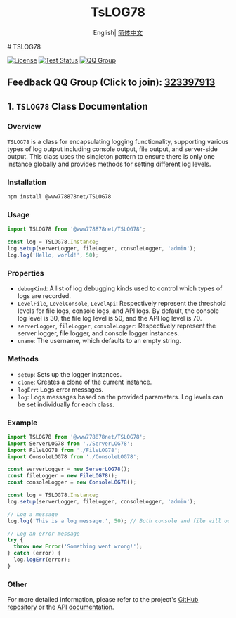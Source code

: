 <h1 align="center">TsLOG78</h1>
<div align="center">


English| [简体中文](./README.cn.md) 
</div>
# TSLOG78

[![License](https://img.shields.io/badge/license-Apache%202-green.svg)](https://www.apache.org/licenses/LICENSE-2.0)
[![Test Status](https://github.com/www778878net/TsLog78/actions/workflows/BuildandTest.yml/badge.svg?branch=main)](https://github.com/www778878net/TsLog78/actions/workflows/BuildandTest.yml)
[![QQ Group](https://img.shields.io/badge/QQ%20Group-323397913-blue.svg?style=flat-square&color=12b7f5&logo=qq)](https://qm.qq.com/cgi-bin/qm/qr?k=it9gUUVdBEDWiTOH21NsoRHAbE9IAzAO&jump_from=webapi&authKey=KQwSXEPwpAlzAFvanFURm0Foec9G9Dak0DmThWCexhqUFbWzlGjAFC7t0jrjdKdL)

## Feedback QQ Group (Click to join): [323397913](https://qm.qq.com/cgi-bin/qm/qr?k=it9gUUVdBEDWiTOH21NsoRHAbE9IAzAO&jump_from=webapi&authKey=KQwSXEPwpAlzAFvanFURm0Foec9G9Dak0DmThWCexhqUFbWzlGjAFC7t0jrjdKdL)

## 1. `TSLOG78` Class Documentation

### Overview

`TSLOG78` is a class for encapsulating logging functionality, supporting various types of log output including console output, file output, and server-side output. This class uses the singleton pattern to ensure there is only one instance globally and provides methods for setting different log levels.

### Installation
```bash
npm install @www778878net/TSLOG78
```
### Usage
```typescript
import TSLOG78 from '@www778878net/TSLOG78';

const log = TSLOG78.Instance;
log.setup(serverLogger, fileLogger, consoleLogger, 'admin');
log.log('Hello, world!', 50);
```
### Properties


- `debugKind`: A list of log debugging kinds used to control which types of logs are recorded.
- `LevelFile`, `LevelConsole`, `LevelApi`: Respectively represent the threshold levels for file logs, console logs, and API logs. By default, the console log level is 30, the file log level is 50, and the API log level is 70.
- `serverLogger`, `fileLogger`, `consoleLogger`: Respectively represent the server logger, file logger, and console logger instances.
- `uname`: The username, which defaults to an empty string.

### Methods

- `setup`: Sets up the logger instances.
- `clone`: Creates a clone of the current instance.
- `logErr`: Logs error messages.
- `log`: Logs messages based on the provided parameters. Log levels can be set individually for each class.

### Example

```typescript
import TSLOG78 from '@www778878net/TSLOG78';
import ServerLOG78 from './ServerLOG78';
import FileLOG78 from './FileLOG78';
import ConsoleLOG78 from './ConsoleLOG78';

const serverLogger = new ServerLOG78();
const fileLogger = new FileLOG78();
const consoleLogger = new ConsoleLOG78();

const log = TSLOG78.Instance;
log.setup(serverLogger, fileLogger, consoleLogger, 'admin');

// Log a message
log.log('This is a log message.', 50); // Both console and file will output because 50 >= 30 && 50 >= 50

// Log an error message
try {
  throw new Error('Something went wrong!');
} catch (error) {
  log.logErr(error);
}
```
### Other

For more detailed information, please refer to the project's [GitHub repository](https://github.com/www778878net/TsLog78) or the [API documentation](http://www.778878.net/docs/#/koa78/).